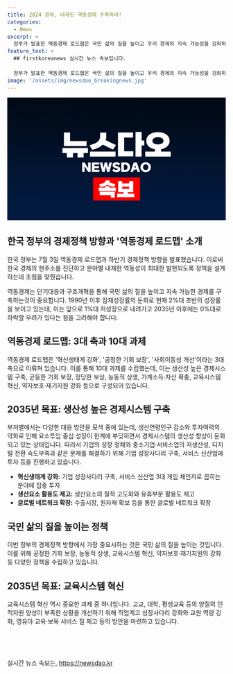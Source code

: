 ```yaml
---
title: 2024 경제, 내재된 역동성에 주목하라!
categories:
  - News
excerpt: >
  정부가 발표한 역동경제 로드맵은 국민 삶의 질을 높이고 우리 경제의 지속 가능성을 강화하는데 초점을 맞춘 정책이다. 이 로드맵은 생산성 높은 경제 시스템 구축, 생산요소 활용도 제고, 글로벌 네트워크 확장, 균등한 기회 보장, 정당한 보상, 능동적 상생, 가계소득·자산 확충, 교육시스템 혁신, 약자보호·재기지원 등을 중심으로 2035년까지 사회경제적 변화를 이루기 위한 10대 과제로 구성돼 있다. 이를 통해 국민 삶의 질을 개선하고 경제의 지속 가능성을 강화하기 위한 정부의 구체적인 방향성을 전하고 있다.
feature_text: >
  ## firstkoreanews 실시간 뉴스 속보입니다.

  정부가 발표한 역동경제 로드맵은 국민 삶의 질을 높이고 우리 경제의 지속 가능성을 강화하는데 초점을 맞춘 정책이다. 이 로드맵은 생산성 높은 경제 시스템 구축, 생산요소 활용도 제고, 글로벌 네트워크 확장, 균등한 기회 보장, 정당한 보상, 능동적 상생, 가계소득·자산 확충, 교육시스템 혁신, 약자보호·재기지원 등을 중심으로 2035년까지 사회경제적 변화를 이루기 위한 10대 과제로 구성돼 있다. 이를 통해 국민 삶의 질을 개선하고 경제의 지속 가능성을 강화하기 위한 정부의 구체적인 방향성을 전하고 있다.
image: '/assets/img/newsdao_breakingnews.jpg'
---
```


<p><img src="/assets/img/newsdao_breakingnews.jpg" alt="firstkoreanews 속보" /></p>

<h2 data-ke-size="size26">한국 정부의 경제정책 방향과 '역동경제 로드맵' 소개</h2>

<p>한국 정부는 7월 3일 역동경제 로드맵과 하반기 경제정책 방향을 발표했습니다. 이로써 한국 경제의 현주소를 진단하고 분야별 내재한 역동성이 최대한 발현되도록 정책을 설계하는데 초점을 맞췄습니다.</p>

<p data-ke-size="size16">역동경제는 단기대응과 구조개혁을 통해 국민 삶의 질을 높이고 지속 가능한 경제를 구축하는것이 중요합니다. 1990년 이후 잠재성장률의 둔화로 현재 2%대 초반의 성장률을 보이고 있는데, 이는 앞으로 1%대 저성장으로 내려가고 2035년 이후에는 0%대로 하락할 우려가 있다는 점을 고려해야 합니다.</p>

<h2 data-ke-size="size26">역동경제 로드맵: 3대 축과 10대 과제</h2>

<p>역동경제 로드맵은 '혁신생태계 강화', '공정한 기회 보장', '사회이동성 개선'이라는 3대 축으로 이뤄져 있습니다. 이를 통해 10대 과제를 수립했는데, 이는 생산성 높은 경제시스템 구축, 균등한 기회 보장, 정당한 보상, 능동적 상생, 가계소득·자산 확충, 교육시스템 혁신, 약자보호·재기지원 강화 등으로 구성되어 있습니다.</p>

<h2 data-ke-size="size26">2035년 목표: 생산성 높은 경제시스템 구축</h2>

<p>부처별에서는 다양한 대응 방안을 모색 중에 있는데, 생산연령인구 감소와 투자여력의 약화로 인해 요소투입 중심 성장이 한계에 부딪히면서 경제시스템의 생산성 향상이 둔화되고 있는 상태입니다. 따라서 기업의 성장 정체와 중소기업·서비스업의 저생산성, 디지털 전환 속도부족과 같은 문제를 해결하기 위해 기업 성장사다리 구축, 서비스 신산업에 투자 등을 진행하고 있습니다.</p>

<ul>
  <li><b>혁신생태계 강화:</b> 기업 성장사다리 구축, 서비스 신산업 3대 게임 체인저로 꼽히는 분야에 집중 투자</li>
  <li><b>생산요소 활용도 제고:</b> 생산요소의 질적 고도화와 유휴부문 활용도 제고</li>
  <li><b>글로벌 네트워크 확장:</b> 수출시장, 원자재 확보 등을 통한 글로벌 네트워크 확장</li>
</ul>

<h2 data-ke-size="size26">국민 삶의 질을 높이는 정책</h2>

<p>이번 정부의 경제정책 방향에서 가장 중요시하는 것은 국민 삶의 질을 높이는 것입니다. 이를 위해 공정한 기회 보장, 능동적 상생, 교육시스템 혁신, 약자보호·재기지원의 강화 등 다양한 정책을 수립하고 있습니다.</p>

<h2 data-ke-size="size26">2035년 목표: 교육시스템 혁신</h2>

<p>교육시스템 혁신 역시 중요한 과제 중 하나입니다. 고교, 대학, 평생교육 등의 양질의 인적자원 양성이 부족한 상황을 개선하기 위해 직업계고 성장사다리 강화와 교원 역량 강화, 영유아 교육·보육 서비스 질 제고 등의 방안을 마련하고 있습니다.</p>

<p data-ke-size="size16">&nbsp;</p>

<p data-ke-size="size16">&nbsp;</p>
실시간 뉴스 속보는, <a href="https://newsdao.kr" rel="dofollow">https://newsdao.kr</a>


